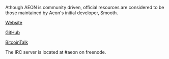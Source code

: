 Athough AEON is community driven, official resources are considered to be those maintained by Aeon's initial developer, Smooth.

[Website](https://www.aeon.cash)

[GitHub](https://github.com/aeonix/aeon)

[BitcoinTalk](https://bitcointalk.org/index.php?topic=641696.0)

The IRC server is located at #aeon on freenode.
